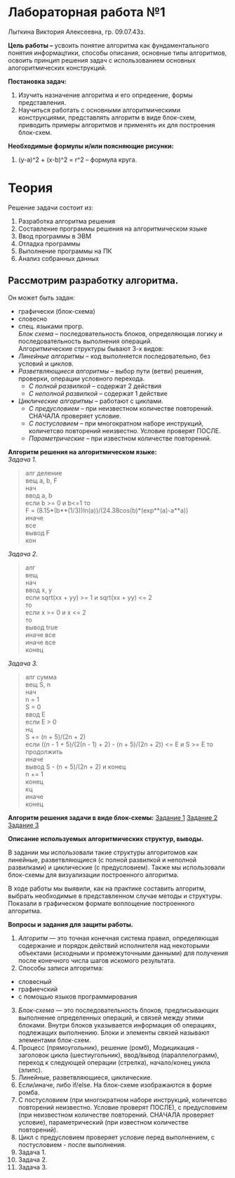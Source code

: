 # Лабораторная работа №1  
Лыткина Виктория Алексеевна, гр. 09.07.43з.

**Цель работы –**  усвоить понятие алгоритма как фундаментального понятия информацтики, способы описания, основные типы алгоритмов, освоить принцип решения задач с использованием основных алогоритмических конструкций.
  

**Постановка задач:**
1) Изучить назначение алгоритма и его опредеение, формы представления.
2) Научиться работать с основными алгоритмическими конструкциями, представлять алгоритм в виде блок-схем, приводить примеры алгоритмов и применять их для построения блок-схем.

**Необходимые формулы и/или поясняющие рисунки:**
1) (y-a)^2 + (x-b)^2 = r^2 – формула круга.

# Теория  
Решение задачи состоит из:  
1. Разработка алгоритма решения
2. Составление программы решения на алгоритмическом языке
3. Ввод программы в ЭВМ
4. Отладка программы
5. Выполнение программы на ПК
6. Анализ собранных данных  
## Рассмотрим разработку алгоритма.  
Он может быть задан:  
- графически (блок-схема)
- словесно
- спец. языками прогр.   
  *Блок схема* – последовательность блоков, определяющая логику и последовательность выполнения операций.  
Алгоритмические структуры бывают 3-х видов:
- *Линейные алгоритмы* – код выполняется последовательно, без условий и циклов.
- *Разветвляющиеся алгоритмы* – выбор пути (ветви) решения, проверки, операции условного перехода.
    - *С полной развилкой* – содержат 2 действия
    - *С неполной развилкой* – содержат 1 действие
- *Циклические алгоритмы* – работают с циклами.
    - *С предусловием* – при неизвестном количестве повторений. СНАЧАЛА проверяет условие.
    - *С постусловием* – при многократном наборе инструкций, количетсво повторений неизвестно. Условие проверят ПОСЛЕ.
    - *Параметрические* – при известном количестве повторений.

**Алгоритм решения на алгоритмическом языке:**  
*Задача 1.*

> алг деление  
вещ a, b, F  
нач  
ввод a, b  
если b >= 0 и b<=1 то  
F = (8.15*(b**(1/3))ln(a))/(24.38cos(b)*(exp**(a)-a**a))  
иначе  
все  
вывод F  
кон  

*Задача 2.*  
>алг  
вещ  
нач  
ввод x, y  
если sqrt(xx + yy) >= 1 и sqrt(xx + yy) <= 2  
то  
если x >= 0 и x <= 2  
то  
вывод true  
иначе все  
иначе все  
конец  

*Задача 3.*  
> алг сумма  
вещ S, n  
нач  
n = 1  
S = 0  
ввод E  
если E > 0  
  нц  
  S += (n + 5)/(2n + 2)  
  если ((n - 1 + 5)/(2(n - 1) + 2) - (n + 5)/(2n + 2)) <= E и S >= E то  
    продолжить  
  иначе  
    вывод S - (n + 5)/(2n + 2) и конец  
  n += 1  
  конец  
  кц  
иначе  
конец  

**Алгоритм решения задачи в виде блок-схемы:**
[Задание 1](blockDiagram1.drawio.pdf)
[Задание 2](blockDiagram2.drawio.pdf)
[Задание 3](blockDiagram3.drawio.pdf)  

**Описание используемых алгоритмических структур, выводы.**

В задании мы использовали такие структуры алгоритомов как линейные, разветвляющиеся (с полной развилкой и неполной развилками) и циклические (с предусловием). Также мы использовали блок-схемы для визуализации построенного алгоритма.

В ходе работы мы выявили, как на практике составить алгоритм, выбрать необходимые в представленном случае методы и структуры. Показали в графическом формате воплощение построенного алгоритма.

**Вопросы и задания для защиты работы.**

1) *Алгоритм* — это точная конечная система правил, определяющая содержание и порядок действий исполнителя над некоторыми объектами (исходными и промежуточными данными) для получения после конечного числа шагов искомого результата.  
2) Способы записи алгоритма:
- словесный
- графиечский
- с помощью языков программирования  
3) *Блок-схема* — это последовательность блоков, предписывающих выполнение определенных операций, и связей между этими блоками. Внутри блоков указывается информация об операциях, подлежащих выполнению. Блоки и элементы связей называют элементами блок-схем.  
4) Процесс (прямоугольник), решение (ромб), Модицикация - заголовок цикла (шестиугольник), ввод/вывод (параллелограмм), переход к следующей операции (стрелка), начало/конец уикла (элипс).  
5) Линейные, разветвляющиеся, циклические.  
6) Если/иначе, либо if/else. На блок-схеме изображаются в форме ромба.  
7) С постусловием (при многократном наборе инструкций, количетсво повторений неизвестно. Условие проверят ПОСЛЕ), с предусловием (при неизвестном количестве повторений. СНАЧАЛА проверяет условие), параметрический (при известном количестве повторений).
8) Цикл с предусловием проверяет условие перед выполнением, с постусловием - после выполнения.  
9) Задача 1.  
10) Задача 2.  
11) Задача 3.  
